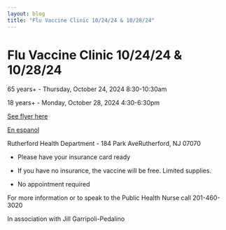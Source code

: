 ```yaml
---
layout: blog
title: "Flu Vaccine Clinic 10/24/24 & 10/28/24"
---
```


# Flu Vaccine Clinic 10/24/24 & 10/28/24

65 years+ - Thursday, October 24, 2024 8:30-10:30am

18 years+ - Monday, October 28, 2024 4:30-6:30pm

[See flyer here](https://storage.googleapis.com/static.rutherford-nj.com/health/posts/2024%20Flu%20Clinic.pdf)

[En espanol](https://storage.googleapis.com/static.rutherford-nj.com/health/posts/2024%20Flu%20Clinic_espanol.pdf)

Rutherford Health Department - 184 Park AveRutherford, NJ 07070

- Please have your insurance card ready

- If you have no insurance, the vaccine will be free. Limited supplies.

- No appointment required

For more information or to speak to the Public Health Nurse call 201-460-3020

In association with Jill Garripoli-Pedalino
